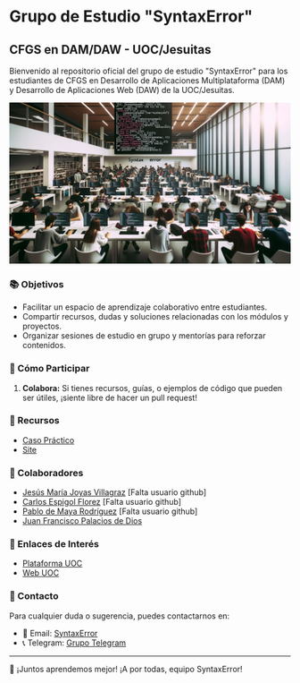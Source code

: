 # Grupo de Estudio "SyntaxError"
## CFGS en DAM/DAW - UOC/Jesuitas

Bienvenido al repositorio oficial del grupo de estudio "SyntaxError" para los estudiantes de CFGS en Desarrollo de Aplicaciones Multiplataforma (DAM) y Desarrollo de Aplicaciones Web (DAW) de la UOC/Jesuitas.

![Banner de SyntaxError](https://github.com/SyntaxErrorUoc/SyntaxErrorUoc/blob/b42a85baa3aa99f288df508867b33553ff68546f/Banner_SyntaxError.png)

### 📚 Objetivos

- Facilitar un espacio de aprendizaje colaborativo entre estudiantes.
- Compartir recursos, dudas y soluciones relacionadas con los módulos y proyectos.
- Organizar sesiones de estudio en grupo y mentorías para reforzar contenidos.

### 📌 Cómo Participar

1. **Colabora:** Si tienes recursos, guías, o ejemplos de código que pueden ser útiles, ¡siente libre de hacer un pull request!

### 🧰 Recursos

- [Caso Práctico](https://github.com/SyntaxErrorUoc/SyntaxErrorUoc/blob/6469f0b7fec6707b1e1e3e9df0d306ee295d7866/Caso%20practico.pdf)
- [Site](https://sites.google.com/uoc.edu/syntaxerrorbdpoo/home)

### 🤝 Colaboradores

- [Jesús María Joyas Villagraz](url-del-perfil-de-github) [Falta usuario github]
- [Carlos Espigol Florez](url-del-perfil-de-github) [Falta usuario github]
- [Pablo de Maya Rodríguez](url-del-perfil-de-github) [Falta usuario github]
- [Juan Francisco Palacios de Dios](https://github.com/jpalaciosded)

### 🔗 Enlaces de Interés

- [Plataforma UOC](https://id-provider.uoc.edu/idp/profile/SAML2/POST/SSO?execution=e1s1&lang=es)
- [Web UOC](https://www.uoc.edu/es/estudios?utm_medium=cpc&utm_source=googlebrand&utm_campaign=cap_nd_es&utm_term=universitat%20oberta%20de%20catalunya&esl-k=google-ads|ng|c550208971374|mb|kuniversitat%20oberta%20de%20catalunya|p|t|dc|a125652326159|g14401071739&gclid=CjwKCAjwysipBhBXEiwApJOcu9hMbPxNatT_68cyp84mmmLRHFxyuL7jztrbbfPsHO69s0FRfvSgChoCLnQQAvD_BwE)

### 📣 Contacto

Para cualquier duda o sugerencia, puedes contactarnos en:
- 📧 Email: [SyntaxError](mailto:jpalaciosded@uoc.edu)
- 📞 Telegram: [Grupo Telegram](https://t.me/+jSFB1CZ3XiQ0MDVk)

---

🚀 ¡Juntos aprendemos mejor! ¡A por todas, equipo SyntaxError!
